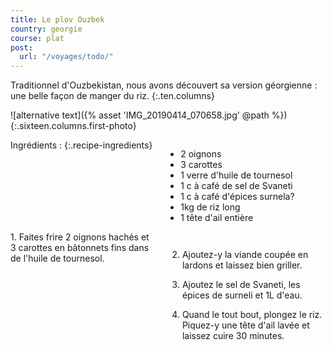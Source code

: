 ```yaml
---
title: Le plov Ouzbek
country: georgie
course: plat
post:
  url: "/voyages/todo/"
---
```


Traditionnel d'Ouzbekistan, nous avons découvert sa version géorgienne : une belle façon de manger du riz.
{:.ten.columns}

<!--fin extrait-->

![alternative text]({% asset 'IMG_20190414_070658.jpg' @path %})
{:.sixteen.columns.first-photo}

<div class="four columns" markdown="1">
Ingrédients :
{:.recipe-ingredients}

- 2 oignons
- 3 carottes
- 1 verre d'huile de tournesol
- 1 c à café de sel de Svaneti
- 1 c à café d'épices surnela?
- 1kg de riz long
- 1 tête d'ail entière
</div>

<div class="ten columns" markdown="1">
1. Faites frire 2 oignons hachés et 3 carottes en bâtonnets fins dans de l'huile de tournesol.

2. Ajoutez-y la viande coupée en lardons et laissez bien griller.

3. Ajoutez le sel de Svaneti, les épices de surneli et 1L d'eau.

4. Quand le tout bout,  plongez le riz. Piquez-y une tête d'ail lavée et laissez cuire 30 minutes.
</div>
